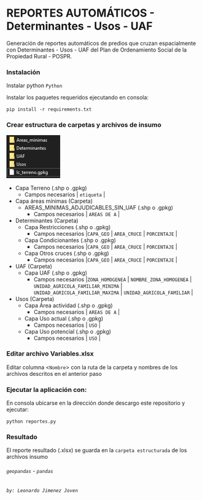 # __REPORTES AUTOMÁTICOS - Determinantes - Usos - UAF__
Generación de reportes automáticos de predios que cruzan espacialmente con Determinantes - Usos - UAF del Plan de Ordenamiento Social de la Propiedad Rural - POSPR.

### __Instalación__

Instalar python
`Python`

Instalar los paquetes requeridos ejecutando en consola:
```
pip install -r requirements.txt
```
### __Crear estructura de carpetas y archivos de insumo__

![Estructura Carpetas](/assets/Estructura_Carpetas.jpg)

- Capa Terreno (.shp o .gpkg)
    - Campos necesarios | `etiqueta` |
- Capa áreas mínimas (Carpeta)
    - AREAS_MINIMAS_ADJUDICABLES_SIN_UAF (.shp o .gpkg)
        - Campos necesarios | `AREAS DE A` |
- Determinantes (Carpeta)
    - Capa Restricciones (.shp o .gpkg) 
        - Campos necesarios |`CAPA_GEO` | `AREA_CRUCE` | `PORCENTAJE` |
    - Capa Condicionantes (.shp o .gpkg)
        - Campos necesarios |`CAPA_GEO` | `AREA_CRUCE` | `PORCENTAJE` |
    - Capa Otros cruces (.shp o .gpkg)
        - Campos necesarios |`CAPA_GEO` | `AREA_CRUCE` | `PORCENTAJE` |
- UAF (Carpeta)
    - Capa UAF (.shp o .gpkg)
        - Campos necesarios |`ZONA_HOMOGENEA` | `NOMBRE_ZONA_HOMOGENEA` | `UNIDAD_AGRICOLA_FAMILIAR_MINIMA` | `UNIDAD_AGRICOLA_FAMILIAR_MAXIMA` | `UNIDAD_AGRICOLA_FAMILIAR` |
- Usos (Carpeta)
    - Capa Área actividad (.shp o .gpkg)
        - Campos necesarios | `AREAS DE A` |
    - Capa Uso actual (.shp o .gpkg)
        - Campos necesarios | `USO` |
    - Capa Uso potencial (.shp o .gpkg)
        - Campos necesarios | `USO` |

### __Editar archivo Variables.xlsx__
Editar columna <`Nombre`> con la ruta de la carpeta y nombres de los archivos descritos en el anterior paso

### __Ejecutar la aplicación con:__
En consola ubicarse en la dirección donde descargo este repositorio y ejecutar:
``` 
python reportes.py 
```
### __Resultado__
El reporte resultado (.xlsx) se guarda en la `carpeta estructurada` de los archivos insumo

###### *`geopandas`* - *`pandas`*

*`by: Leonardo Jimenez Joven`*
